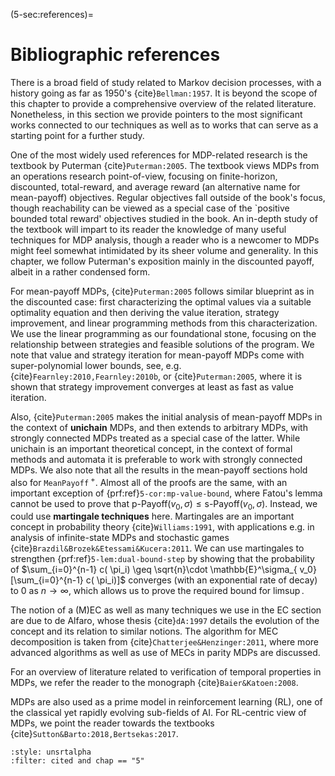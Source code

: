 (5-sec:references)=
# Bibliographic references

There is a broad field of study related to Markov decision processes, with a history going as far as  1950's {cite}`Bellman:1957`. It is beyond the scope of this chapter to provide a comprehensive overview of the related literature. Nonetheless, in this section we provide pointers to the most significant works connected to our techniques as well as to works that can serve as a starting point for a further study.

One of the most widely used references for MDP-related research is the textbook by Puterman {cite}`Puterman:2005`. The textbook views MDPs from an operations research point-of-view, focusing on finite-horizon, discounted, total-reward, and average reward (an alternative name for mean-payoff) objectives. Regular objectives fall outside of the book's focus, though reachability can be viewed as a special case of the `positive bounded total reward' objectives studied in the book. An in-depth study of the textbook will impart to its reader the knowledge of many useful techniques for MDP analysis, though a reader who is a newcomer to MDPs might feel somewhat intimidated by its sheer volume and generality. In this chapter, we follow Puterman's exposition mainly in the discounted payoff, albeit in a rather condensed form. 

For mean-payoff MDPs, {cite}`Puterman:2005` follows similar blueprint as in the discounted case: first characterizing the optimal values via a suitable optimality equation and then deriving the value iteration, strategy improvement, and linear programming methods from this characterization. We use the linear programming as our foundational stone, focusing on the relationship between strategies and feasible solutions of the program. We note that value and strategy iteration for mean-payoff MDPs come with super-polynomial lower bounds, see, e.g. {cite}`Fearnley:2010,Fearnley:2010b`, or {cite}`Puterman:2005`, where it is shown that strategy improvement converges at least as fast as value iteration.

Also, {cite}`Puterman:2005` makes the initial analysis of mean-payoff MDPs in the context of **unichain** MDPs, and then extends to arbitrary MDPs, with strongly connected MDPs treated as a special case of the latter. While unichain is an important theoretical concept, in the context of formal methods and automata it is preferable to work with strongly connected MDPs. We also note that all the results in the mean-payoff sections hold also for $\mathtt{MeanPayoff}^{\;+}$. Almost all of the proofs are the same, with an important exception of {prf:ref}`5-cor:mp-value-bound`, where Fatou's lemma cannot be used to prove that $\textsf{p-Payoff}( v_0,\sigma) \leq  \textsf{s-Payoff}( v_0,\sigma)$. Instead, we could use **martingale techniques** here. Martingales are an important concept in probability theory {cite}`Williams:1991`, with applications e.g. in analysis of infinite-state MDPs and stochastic games {cite}`Brazdil&Brozek&Etessami&Kucera:2011`. We can use martingales to strengthen {prf:ref}`5-lem:dual-bound-step` by showing that the probability  of $\sum_{i=0}^{n-1} c( \pi_i) \geq \sqrt{n}\cdot  \mathbb{E}^\sigma_{ v_0}[\sum_{i=0}^{n-1} c( \pi_i)]$ converges (with an exponential rate of decay) to $0$ as $n\rightarrow \infty$, which allows us to prove the required bound for $\limsup$.

 The notion of a (M)EC as well as many techniques we use in the EC section are due to de Alfaro, whose thesis {cite}`dA:1997` details the evolution of the concept and its relation to similar notions. The algorithm for MEC decomposition is taken from {cite}`Chatterjee&Henzinger:2011`, where more advanced algorithms as well as use of MECs in parity MDPs are discussed.

For an overview of literature related to verification of temporal properties in MDPs, we refer the reader to the monograph {cite}`Baier&Katoen:2008`.

MDPs are also used as a prime model in reinforcement learning (RL), one of the classical yet rapidly evolving sub-fields of AI. For RL-centric view of MDPs, we point the reader towards the textbooks {cite}`Sutton&Barto:2018,Bertsekas:2017`.


```{bibliography}
:style: unsrtalpha
:filter: cited and chap == "5"
```